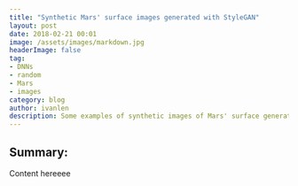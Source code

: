 ```yaml
---
title: "Synthetic Mars' surface images generated with StyleGAN"
layout: post
date: 2018-02-21 00:01
image: /assets/images/markdown.jpg
headerImage: false
tag:
- DNNs
- random
- Mars
- images
category: blog
author: ivanlen
description: Some examples of synthetic images of Mars' surface generated with a Generative Adversarial Network
---
```


## Summary:

Content hereeee
